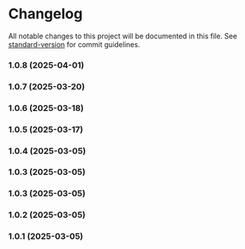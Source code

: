 # Changelog

All notable changes to this project will be documented in this file. See [standard-version](https://github.com/conventional-changelog/standard-version) for commit guidelines.

### 1.0.8 (2025-04-01)

### 1.0.7 (2025-03-20)

### 1.0.6 (2025-03-18)

### 1.0.5 (2025-03-17)

### 1.0.4 (2025-03-05)

### 1.0.3 (2025-03-05)

### 1.0.3 (2025-03-05)

### 1.0.2 (2025-03-05)

### 1.0.1 (2025-03-05)
